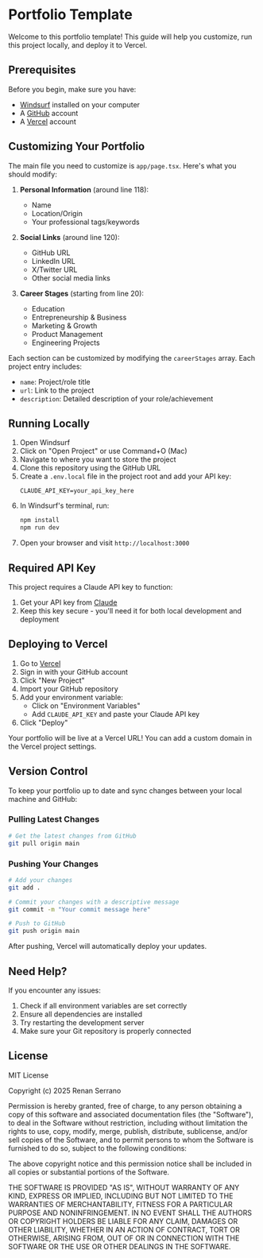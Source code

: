 # Portfolio Template

Welcome to this portfolio template! This guide will help you customize, run this project locally, and deploy it to Vercel.

## Prerequisites

Before you begin, make sure you have:
- [Windsurf](https://windsurf.codeium.com/) installed on your computer
- A [GitHub](https://github.com) account
- A [Vercel](https://vercel.com) account

## Customizing Your Portfolio

The main file you need to customize is `app/page.tsx`. Here's what you should modify:

1. **Personal Information** (around line 118):
   - Name
   - Location/Origin
   - Your professional tags/keywords

2. **Social Links** (around line 120):
   - GitHub URL
   - LinkedIn URL
   - X/Twitter URL
   - Other social media links

3. **Career Stages** (starting from line 20):
   - Education
   - Entrepreneurship & Business
   - Marketing & Growth
   - Product Management
   - Engineering Projects

Each section can be customized by modifying the `careerStages` array. Each project entry includes:
- `name`: Project/role title
- `url`: Link to the project
- `description`: Detailed description of your role/achievement

## Running Locally

1. Open Windsurf
2. Click on "Open Project" or use Command+O (Mac)
3. Navigate to where you want to store the project
4. Clone this repository using the GitHub URL
5. Create a `.env.local` file in the project root and add your API key:
   ```
   CLAUDE_API_KEY=your_api_key_here
   ```
6. In Windsurf's terminal, run:
   ```bash
   npm install
   npm run dev
   ```
7. Open your browser and visit `http://localhost:3000`

## Required API Key

This project requires a Claude API key to function:
1. Get your API key from [Claude](https://claude.ai)
2. Keep this key secure - you'll need it for both local development and deployment

## Deploying to Vercel

1. Go to [Vercel](https://vercel.com)
2. Sign in with your GitHub account
3. Click "New Project"
4. Import your GitHub repository
5. Add your environment variable:
   - Click on "Environment Variables"
   - Add `CLAUDE_API_KEY` and paste your Claude API key
6. Click "Deploy"

Your portfolio will be live at a Vercel URL! You can add a custom domain in the Vercel project settings.

## Version Control

To keep your portfolio up to date and sync changes between your local machine and GitHub:

### Pulling Latest Changes
```bash
# Get the latest changes from GitHub
git pull origin main
```

### Pushing Your Changes
```bash
# Add your changes
git add .

# Commit your changes with a descriptive message
git commit -m "Your commit message here"

# Push to GitHub
git push origin main
```

After pushing, Vercel will automatically deploy your updates.

## Need Help?

If you encounter any issues:
1. Check if all environment variables are set correctly
2. Ensure all dependencies are installed
3. Try restarting the development server
4. Make sure your Git repository is properly connected

## License

MIT License

Copyright (c) 2025 Renan Serrano

Permission is hereby granted, free of charge, to any person obtaining a copy
of this software and associated documentation files (the "Software"), to deal
in the Software without restriction, including without limitation the rights
to use, copy, modify, merge, publish, distribute, sublicense, and/or sell
copies of the Software, and to permit persons to whom the Software is
furnished to do so, subject to the following conditions:

The above copyright notice and this permission notice shall be included in all
copies or substantial portions of the Software.

THE SOFTWARE IS PROVIDED "AS IS", WITHOUT WARRANTY OF ANY KIND, EXPRESS OR
IMPLIED, INCLUDING BUT NOT LIMITED TO THE WARRANTIES OF MERCHANTABILITY,
FITNESS FOR A PARTICULAR PURPOSE AND NONINFRINGEMENT. IN NO EVENT SHALL THE
AUTHORS OR COPYRIGHT HOLDERS BE LIABLE FOR ANY CLAIM, DAMAGES OR OTHER
LIABILITY, WHETHER IN AN ACTION OF CONTRACT, TORT OR OTHERWISE, ARISING FROM,
OUT OF OR IN CONNECTION WITH THE SOFTWARE OR THE USE OR OTHER DEALINGS IN THE
SOFTWARE.
